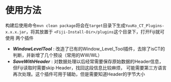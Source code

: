 # 使用方法

构建后使用命令```mvn clean package```将会在```target```目录下生成```YuuKo_CT_Plugins-x.x.x.jar```，将其放置于
```<Fiji-Install-Dir>/plugins```这个目录下，打开Fiji就可使用
两个插件
- ***WindowLevelTool*** : 改造了已有的Window_Level_Tool插件，去除了isCT的判断，并新增了几个预设（常用的WW/WL）
- ***SaveWithHeader*** : 对数据处理以后经常需要保存原始数据的Header信息，但Fiji读取时需要skip Header，找回这段信息比较麻烦，
可能需要第三方语言再次处理。这个插件可用于辅助，但是需要知道Header的字节大小